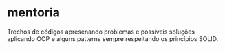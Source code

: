 # mentoria
Trechos de códigos apresenando problemas e possíveis soluções aplicando OOP e alguns patterns sempre respeitando os princípios SOLID.

